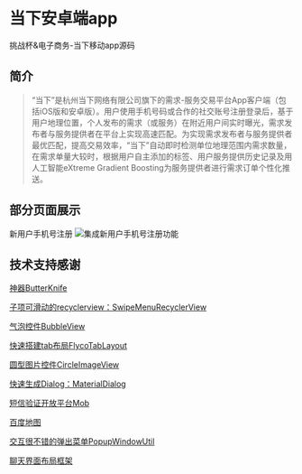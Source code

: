 # 当下安卓端app

挑战杯&amp;电子商务-当下移动app源码
## 简介
> “当下”是杭州当下网络有限公司旗下的需求-服务交易平台App客户端（包括iOS版和安卓版）。用户使用手机号码或合作的社交账号注册登录后，基于用户地理位置，个人发布的需求（或服务）在附近用户间实时曝光，需求发布者与服务提供者在平台上实现高速匹配。为实现需求发布者与服务提供者最优匹配，提高交易效率，“当下”自动即时检测单位地理范围内需求数量，在需求单量大较时，根据用户自主添加的标签、用户服务提供历史记录及用人工智能eXtreme Gradient Boosting为服务提供者进行需求订单个性化推送。

## 部分页面展示
新用户手机号注册
![集成新用户手机号注册功能][1]


## 技术支持感谢
[神器ButterKnife][2]

[子项可滑动的recyclerview：SwipeMenuRecyclerView][3]

[气泡控件BubbleView][4]

[快速搭建tab布局FlycoTabLayout][5]

[圆型图片控件CircleImageView][6]

[快速生成Dialog：MaterialDialog][7]

[短信验证开放平台Mob][8]

[百度地图][9]

[交互很不错的弹出菜单PopupWindowUtil][10]

[聊天界面布局框架][11]


  [1]: ./images/Screenshot_20180307-122956__01.jpg "Screenshot_20180307-122956__01"
  [2]: https://github.com/JakeWharton/butterknife
  [3]: https://github.com/AItsuki/SwipeMenuRecyclerView
  [4]: https://github.com/lguipeng/BubbleView
  [5]: https://github.com/H07000223/FlycoTabLayout
  [6]: https://github.com/hdodenhof/CircleImageView
  [7]: https://github.com/afollestad/material-dialogs
  [8]: http://sms.mob.com/
  [9]: http://lbsyun.baidu.com/index.php?title=androidsdk
  [10]: http://www.jianshu.com/p/65fe71f7f651
  [11]: http://www.jianshu.com/p/4fc79094cc85
